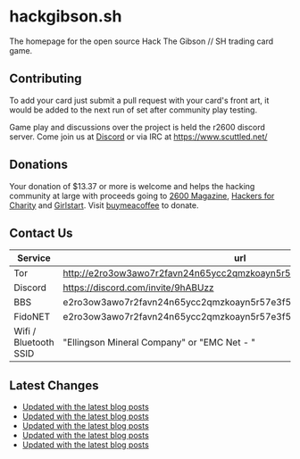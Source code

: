 # hackgibson.sh
The homepage for the open source Hack The Gibson // SH trading card game.


## Contributing

To add your card just submit a pull request with your card's front art, it would be added to the next run of set after community play testing.

Game play and discussions over the project is held the r2600 discord server. Come join us at [Discord](https://discord.com/invite/9hABUzz) or via IRC at https://www.scuttled.net/


## Donations

Your donation of $13.37 or more is welcome and helps the hacking community at large with proceeds going to [2600 Magazine](https://2600.com/), [Hackers for Charity](https://hackersforcharity.org) and [Girlstart](https://girlstart.org).  Visit [buymeacoffee](https://www.buymeacoffee.com/hackgibson.sh) to donate.


## Contact Us

Service | url
-|-
Tor | http://e2ro3ow3awo7r2favn24n65ycc2qmzkoayn5r57e3f56nvjwdcgg32ad.onion
Discord | https://discord.com/invite/9hABUzz
BBS | e2ro3ow3awo7r2favn24n65ycc2qmzkoayn5r57e3f56nvjwdcgg32ad.onion:23
FidoNET | e2ro3ow3awo7r2favn24n65ycc2qmzkoayn5r57e3f56nvjwdcgg32ad.onion:24554
Wifi / Bluetooth SSID | "Ellingson Mineral Company" or "EMC Net - <fidonet address>"

## Latest Changes
<!-- BLOG-POST-LIST:START -->
- [Updated with the latest blog posts](https://github.com/DFW2600/hackgibson.sh/commit/29aadce9b844cf0274d7e5d04140712b4cbe81d4)
- [Updated with the latest blog posts](https://github.com/DFW2600/hackgibson.sh/commit/fdb9cd0fc1dcfa53f511cba3eb86e61717d2d0a8)
- [Updated with the latest blog posts](https://github.com/DFW2600/hackgibson.sh/commit/906254a7c03bda9581576bdf7dbeb93ddeb9cb53)
- [Updated with the latest blog posts](https://github.com/DFW2600/hackgibson.sh/commit/438b0985ac7ec9435afe7cf4883dd38620a88330)
- [Updated with the latest blog posts](https://github.com/DFW2600/hackgibson.sh/commit/aee336adeedce0e9ba5818ba902e47ee1c090d3f)
<!-- BLOG-POST-LIST:END -->
